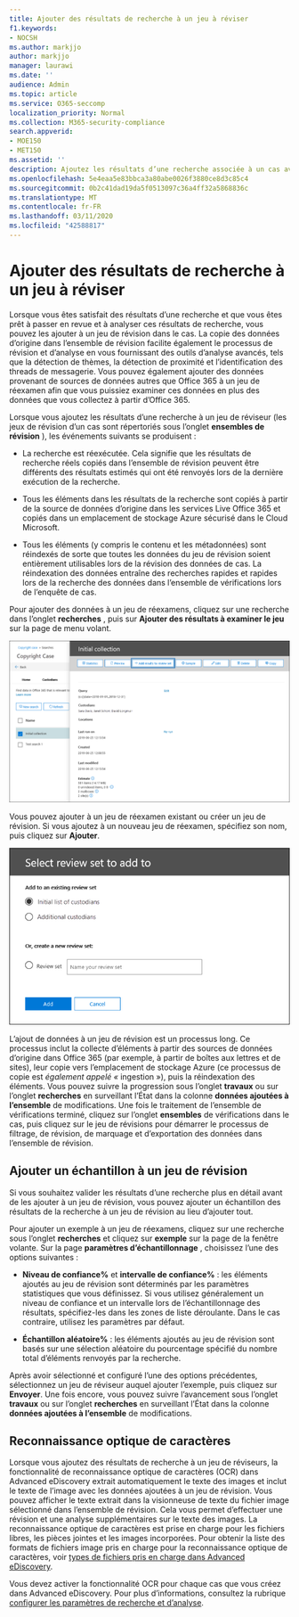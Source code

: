```yaml
---
title: Ajouter des résultats de recherche à un jeu à réviser
f1.keywords:
- NOCSH
ms.author: markjjo
author: markjjo
manager: laurawi
ms.date: ''
audience: Admin
ms.topic: article
ms.service: O365-seccomp
localization_priority: Normal
ms.collection: M365-security-compliance
search.appverid:
- MOE150
- MET150
ms.assetid: ''
description: Ajoutez les résultats d’une recherche associée à un cas avancé eDiscovery. Les éléments sont copiés à partir de leur emplacement d’origine et copiés dans un emplacement de stockage Azure fourni par Microsoft. Les éléments sont également réindexés et Advanced eDiscovery procède à la reconnaissance optique de caractères (OCR) sur les fichiers image et télécharge le texte de l’image à des fins de révision et d’analyse.
ms.openlocfilehash: 5e4eaa5e83bbca3a80abe0026f3880ce8d3c85c4
ms.sourcegitcommit: 0b2c41dad19da5f0513097c36a4ff32a5868836c
ms.translationtype: MT
ms.contentlocale: fr-FR
ms.lasthandoff: 03/11/2020
ms.locfileid: "42588817"
---
```

# <a name="add-search-results-to-a-review-set"></a>Ajouter des résultats de recherche à un jeu à réviser

Lorsque vous êtes satisfait des résultats d’une recherche et que vous êtes prêt à passer en revue et à analyser ces résultats de recherche, vous pouvez les ajouter à un jeu de révision dans le cas. La copie des données d’origine dans l’ensemble de révision facilite également le processus de révision et d’analyse en vous fournissant des outils d’analyse avancés, tels que la détection de thèmes, la détection de proximité et l’identification des threads de messagerie. Vous pouvez également ajouter des données provenant de sources de données autres que Office 365 à un jeu de réexamen afin que vous puissiez examiner ces données en plus des données que vous collectez à partir d’Office 365. 

Lorsque vous ajoutez les résultats d’une recherche à un jeu de réviseur (les jeux de révision d’un cas sont répertoriés sous l’onglet **ensembles de révision** ), les événements suivants se produisent :

- La recherche est réexécutée. Cela signifie que les résultats de recherche réels copiés dans l’ensemble de révision peuvent être différents des résultats estimés qui ont été renvoyés lors de la dernière exécution de la recherche.

- Tous les éléments dans les résultats de la recherche sont copiés à partir de la source de données d’origine dans les services Live Office 365 et copiés dans un emplacement de stockage Azure sécurisé dans le Cloud Microsoft.

- Tous les éléments (y compris le contenu et les métadonnées) sont réindexés de sorte que toutes les données du jeu de révision soient entièrement utilisables lors de la révision des données de cas. La réindexation des données entraîne des recherches rapides et rapides lors de la recherche des données dans l’ensemble de vérifications lors de l’enquête de cas.

Pour ajouter des données à un jeu de réexamens, cliquez sur une recherche dans l’onglet **recherches** , puis sur **Ajouter des résultats à examiner le jeu** sur la page de menu volant.

![Ajout de données à un ensemble de révision](../media/c1b4fc00-7a15-4587-b9b0-ce594bb02e4d.png)

Vous pouvez ajouter à un jeu de réexamen existant ou créer un jeu de révision.  Si vous ajoutez à un nouveau jeu de réexamen, spécifiez son nom, puis cliquez sur **Ajouter**.

![Sélectionner un jeu de révision](../media/e8c6ab51-da8d-4c39-9b21-26bfdf453fb9.png)

L’ajout de données à un jeu de révision est un processus long. Ce processus inclut la collecte d’éléments à partir des sources de données d’origine dans Office 365 (par exemple, à partir de boîtes aux lettres et de sites), leur copie vers l’emplacement de stockage Azure (ce processus de copie est *également appelé «* ingestion »), puis la réindexation des éléments. Vous pouvez suivre la progression sous l’onglet **travaux** ou sur l’onglet **recherches** en surveillant l’État dans la colonne **données ajoutées à l’ensemble** de modifications. Une fois le traitement de l’ensemble de vérifications terminé, cliquez sur l’onglet **ensembles** de vérifications dans le cas, puis cliquez sur le jeu de révisions pour démarrer le processus de filtrage, de révision, de marquage et d’exportation des données dans l’ensemble de révision.

## <a name="add-a-sample-to-a-review-set"></a>Ajouter un échantillon à un jeu de révision

Si vous souhaitez valider les résultats d’une recherche plus en détail avant de les ajouter à un jeu de révision, vous pouvez ajouter un échantillon des résultats de la recherche à un jeu de révision au lieu d’ajouter tout.

Pour ajouter un exemple à un jeu de réexamens, cliquez sur une recherche sous l’onglet **recherches** et cliquez sur **exemple** sur la page de la fenêtre volante. Sur la page **paramètres d’échantillonnage** , choisissez l’une des options suivantes :

- **Niveau de confiance%** et **intervalle de confiance%** : les éléments ajoutés au jeu de révision sont déterminés par les paramètres statistiques que vous définissez. Si vous utilisez généralement un niveau de confiance et un intervalle lors de l’échantillonnage des résultats, spécifiez-les dans les zones de liste déroulante. Dans le cas contraire, utilisez les paramètres par défaut.

- **Échantillon aléatoire%** : les éléments ajoutés au jeu de révision sont basés sur une sélection aléatoire du pourcentage spécifié du nombre total d’éléments renvoyés par la recherche.

Après avoir sélectionné et configuré l’une des options précédentes, sélectionnez un jeu de réviseur auquel ajouter l’exemple, puis cliquez sur **Envoyer**. Une fois encore, vous pouvez suivre l’avancement sous l’onglet **travaux** ou sur l’onglet **recherches** en surveillant l’État dans la colonne **données ajoutées à l’ensemble** de modifications.

## <a name="optical-character-recognition"></a>Reconnaissance optique de caractères

Lorsque vous ajoutez des résultats de recherche à un jeu de réviseurs, la fonctionnalité de reconnaissance optique de caractères (OCR) dans Advanced eDiscovery extrait automatiquement le texte des images et inclut le texte de l’image avec les données ajoutées à un jeu de révision. Vous pouvez afficher le texte extrait dans la visionneuse de texte du fichier image sélectionné dans l’ensemble de révision. Cela vous permet d’effectuer une révision et une analyse supplémentaires sur le texte des images. La reconnaissance optique de caractères est prise en charge pour les fichiers libres, les pièces jointes et les images incorporées. Pour obtenir la liste des formats de fichiers image pris en charge pour la reconnaissance optique de caractères, voir [types de fichiers pris en charge dans Advanced eDiscovery](supported-filetypes-ediscovery20.md#image).

Vous devez activer la fonctionnalité OCR pour chaque cas que vous créez dans Advanced eDiscovery. Pour plus d’informations, consultez la rubrique [configurer les paramètres de recherche et d’analyse](configure-search-and-analytics-settings-in-advanced-ediscovery.md#optical-character-recognition-ocr).
